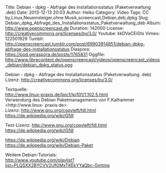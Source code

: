 Title: Debian - dpkg - Abfrage des Installationsstatus (Paketverwaltung .deb)
Date: 2013-12-13 20:03
Author: Heiko
Category: Video
Tags: CC by,Linux,Neueinsteiger,ohne Musik,screencast,Debian,deb,dpkg
Slug: Debian_dpkg_Abfrage_des_Installationsstatus_Paketverwaltung_deb
Album: http://www.openscreencast.de
Duration: 142000
License: http://creativecommons.org/licenses/by/3.0/
Youtube: kkDVaCEiGts
Vimeo: 122501929
Tumblr: http://openscreencast.tumblr.com/post/69903914851/debian-dpkg-abfrage-des-installationsstatus
Diaspora: https://pod.geraspora.de/posts/1765831
Oggfile: http://www.librecontent.de/openscreencast/videos/openscreencast_videos_debian/debian_dpkg_status.ogg

Debian - dpkg - Abfrage des Installationsstatus (Paketverwaltung .deb)  
Lizenz: <http://creativecommons.org/licenses/by/3.0/>  
  
Textquelle:  
<http://www.linux-praxis.de/lpic1/lpi101/1.102.5.html>  
Verwendung des Debian Paketmanagements von F.Kalhammer <http://www.linux-
praxis.de>  
Lizenz: <http://www.gnu.org/copyleft/fdl.html>
<https://de.wikipedia.org/wiki/Gfdl>  
  
Text-Lizenz: <http://www.gnu.org/copyleft/fdl.html>
<https://de.wikipedia.org/wiki/Gfdl>  
  
<https://de.wikipedia.org/wiki/Debian>  
<https://de.wikipedia.org/wiki/Debian-Paket>  
  
Weitere Debian-Tutorials:  
<http://www.youtube.com/playlist?list=PLQSXX2BYCVV2UfGMxTKEkYYaQbc-Gmtmg>


